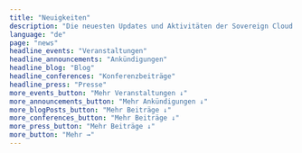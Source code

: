 ```yaml
---
title: "Neuigkeiten"
description: "Die neuesten Updates und Aktivitäten der Sovereign Cloud Stack Community."
language: "de"
page: "news"
headline_events: "Veranstaltungen"
headline_announcements: "Ankündigungen"
headline_blog: "Blog"
headline_conferences: "Konferenzbeiträge"
headline_press: "Presse"
more_events_button: "Mehr Veranstaltungen ↓"
more_announcements_button: "Mehr Ankündigungen ↓"
more_blogPosts_button: "Mehr Beiträge ↓"
more_conferences_button: "Mehr Beiträge ↓"
more_press_button: "Mehr Beiträge ↓"
more_button: "Mehr →"
---
```

